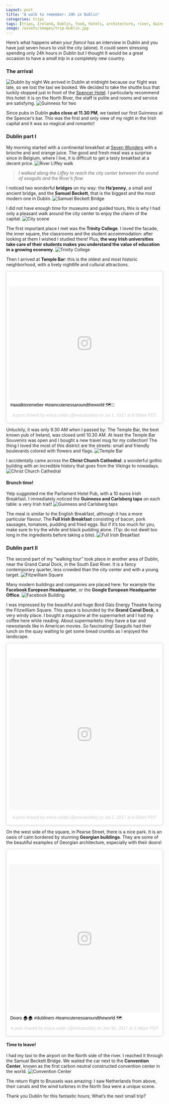```yaml
---
Layout: post
title: "A walk to remember: 24h in Dublin"
categories: trips
tags: [trips, Ireland, Dublin, food, hotels, architecture, river, Guinness, travels, daytrip]
image: /assets/images/trip-Dublin.jpg
---
```


Here’s what happens when your _fiancé_ has an interview in Dublin and you have just seven hours to visit the city (alone). It could seem stressing spending only 24h hours in Dublin but I thought It would be a great occasion to have a _small trip_ in a completely new country.

### The arrival
![Dublin by night](/assets/images/dublin-by-night.jpg)
We arrived in Dublin at midnight because our flight was late, so we lost the taxi we booked. We decided to take the shuttle bus that luckily stopped just in front of the [Spencer Hotel](http://www.thespencerhotel.com/). I particularly recommend this hotel: it is on
the North River, the staff is polite and rooms and service are satisfying.
![Guinness for two](/assets/images/dublin-romantic.jpg)


Since pubs in Dublin **pubs close at 11.30 PM**, we tasted our first Guinness at the Spencer’s bar. This was the first and only view
of my night in the Irish capital and it was so magical and romantic!

### Dublin part I

My morning started with a continental breakfast at [Seven Wonders](https://www.tripadvisor.ie/Restaurant_Review-g186605-d4519838-Reviews-Seven_Wonders_Ifsc-Dublin_County_Dublin.html) with a brioche and and orange juice. The good and fresh meal was a surprise
since in Belgium, where I live, it is difficult to get a tasty breakfast at a decent price.
![River Liffey walk](/assets/images/seagulls-liffey.jpg)

>_I walked along the Liffey to reach the city center between the sound of seagulls and the River’s flow._

I noticed two wonderful **bridges** on my way: the **Ha’penny**, a small and ancient bridge, and the **Samuel Beckett**, that is the biggest and the most
modern one in Dublin.
![Samuel Beckett Bridge](/assets/images/samuel-beckett-bridge.jpg)


I did not have enough time for museums and guided tours, this is why I had only a pleasant walk around the city center to enjoy
the charm of the capital.
![City scene](/assets/images/charming-dublin.jpg)


The first important place I met was the **Trinity College**. I loved the facade, the inner square, the classrooms and the student accommodation: after looking at them I wished I studied there!  Plus, **the way Irish universities take care of their students makes
you understand the value of education in a growing economy**.
![Trinity College](/assets/images/trinity.jpg)

Then I arrived at **Temple Bar**: this is the oldest and most historic neighborhood, with a lively nightlife and cultural attractions.
<blockquote class="instagram-media" data-instgrm-captioned data-instgrm-version="7" style=" background:#FFF; border:0; border-radius:3px; box-shadow:0 0 1px 0 rgba(0,0,0,0.5),0 1px 10px 0 rgba(0,0,0,0.15); margin: 1px; max-width:658px; padding:0; width:99.375%; width:-webkit-calc(100% - 2px); width:calc(100% - 2px);"><div style="padding:8px;"> <div style=" background:#F8F8F8; line-height:0; margin-top:40px; padding:37.5% 0; text-align:center; width:100%;"> <div style=" background:url(data:image/png;base64,iVBORw0KGgoAAAANSUhEUgAAACwAAAAsCAMAAAApWqozAAAABGdBTUEAALGPC/xhBQAAAAFzUkdCAK7OHOkAAAAMUExURczMzPf399fX1+bm5mzY9AMAAADiSURBVDjLvZXbEsMgCES5/P8/t9FuRVCRmU73JWlzosgSIIZURCjo/ad+EQJJB4Hv8BFt+IDpQoCx1wjOSBFhh2XssxEIYn3ulI/6MNReE07UIWJEv8UEOWDS88LY97kqyTliJKKtuYBbruAyVh5wOHiXmpi5we58Ek028czwyuQdLKPG1Bkb4NnM+VeAnfHqn1k4+GPT6uGQcvu2h2OVuIf/gWUFyy8OWEpdyZSa3aVCqpVoVvzZZ2VTnn2wU8qzVjDDetO90GSy9mVLqtgYSy231MxrY6I2gGqjrTY0L8fxCxfCBbhWrsYYAAAAAElFTkSuQmCC); display:block; height:44px; margin:0 auto -44px; position:relative; top:-22px; width:44px;"></div></div> <p style=" margin:8px 0 0 0; padding:0 4px;"> <a href="https://www.instagram.com/p/BWAU3eajVp4/" style=" color:#000; font-family:Arial,sans-serif; font-size:14px; font-style:normal; font-weight:normal; line-height:17px; text-decoration:none; word-wrap:break-word;" target="_blank">#awalktoremeber #teamcutenessaroundtheworld 🗺️💝</a></p> <p style=" color:#c9c8cd; font-family:Arial,sans-serif; font-size:14px; line-height:17px; margin-bottom:0; margin-top:8px; overflow:hidden; padding:8px 0 7px; text-align:center; text-overflow:ellipsis; white-space:nowrap;">A post shared by enica soldo (@enicasoldo) on <time style=" font-family:Arial,sans-serif; font-size:14px; line-height:17px;" datetime="2017-07-01T13:09:15+00:00">Jul 1, 2017 at 6:09am PDT</time></p></div></blockquote> <script async defer src="//platform.instagram.com/en_US/embeds.js"></script>

Unluckily, it was only 9.30 AM when I passed by: The Temple Bar, the best known pub of Ireland, was closed until 10.30 AM. At least
the Temple Bar Souvenirs was open and I bought a new travel mug for my collection!
The thing I loved the most of this district are the streets: small and friendly boulevards colored with flowers and flags.
![Temple Bar](/assets/images/temple.jpg)



I accidentally came across the **Christ Church Cathedral**: a wonderful gothic building with an incredible history that goes from the Vikings to nowadays.
![Christ Church Cathedral](/assets/images/cathedral.jpg)

#### Brunch time!
Yelp suggested me the Parliament Hotel Pub, with a 10 euros Irish Breakfast. I immediately noticed the **Guinness and Carlsberg taps**
on each table: a very Irish trait!
![Guinness and Carlsberg taps](/assets/images/beer-tap.jpg)

The meal is similar to the English Breakfast, although it has a more particular flavour. The **Full Irish Breakfast** consisting of bacon, pork sausages, tomatoes, pudding and fried eggs. But if it’s too much for you, make sure to try the white and black pudding alone. (Tip: do not dwell too long in the ingredients before taking a bite).
![Full Irish Breakfast](/assets/images/english-breakfast.jpg)


### Dublin part II

The second part of my “walking tour” took place in another area of Dublin, near the Grand Canal Dock, in the South East River. It is
a fancy contemporary quarter, less crowded than the city center and with a young target.
![Fitzwilliam Square](/assets/images/fitzwilliam-square.jpg)

Many modern buildings and companies are placed here: for example the **Facebook European Headquarter**, or the **Google European Headquarter Office**.
![Facebook Building](/assets/images/facebook-headquarter.jpg)

I was impressed by the beautiful and huge Bord Gàis Energy Theatre facing the Fitzwilliam Square. This space is bounded by the **Grand Canal Dock**, a very windy place. I bought a magazine at the supermarket and I had my coffee here while reading. About supermarkets: they have a bar and newsstands like in American movies. So fascinating!
Seagulls had their lunch on the quay waiting to get some bread crumbs as I enjoyed the landscape.

<blockquote class="instagram-media" data-instgrm-version="7" style=" background:#FFF; border:0; border-radius:3px; box-shadow:0 0 1px 0 rgba(0,0,0,0.5),0 1px 10px 0 rgba(0,0,0,0.15); margin: 1px; max-width:658px; padding:0; width:99.375%; width:-webkit-calc(100% - 2px); width:calc(100% - 2px);"><div style="padding:8px;"> <div style=" background:#F8F8F8; line-height:0; margin-top:40px; padding:50.0% 0; text-align:center; width:100%;"> <div style=" background:url(data:image/png;base64,iVBORw0KGgoAAAANSUhEUgAAACwAAAAsCAMAAAApWqozAAAABGdBTUEAALGPC/xhBQAAAAFzUkdCAK7OHOkAAAAMUExURczMzPf399fX1+bm5mzY9AMAAADiSURBVDjLvZXbEsMgCES5/P8/t9FuRVCRmU73JWlzosgSIIZURCjo/ad+EQJJB4Hv8BFt+IDpQoCx1wjOSBFhh2XssxEIYn3ulI/6MNReE07UIWJEv8UEOWDS88LY97kqyTliJKKtuYBbruAyVh5wOHiXmpi5we58Ek028czwyuQdLKPG1Bkb4NnM+VeAnfHqn1k4+GPT6uGQcvu2h2OVuIf/gWUFyy8OWEpdyZSa3aVCqpVoVvzZZ2VTnn2wU8qzVjDDetO90GSy9mVLqtgYSy231MxrY6I2gGqjrTY0L8fxCxfCBbhWrsYYAAAAAElFTkSuQmCC); display:block; height:44px; margin:0 auto -44px; position:relative; top:-22px; width:44px;"></div></div><p style=" color:#c9c8cd; font-family:Arial,sans-serif; font-size:14px; line-height:17px; margin-bottom:0; margin-top:8px; overflow:hidden; padding:8px 0 7px; text-align:center; text-overflow:ellipsis; white-space:nowrap;"><a href="https://www.instagram.com/p/BWDGykGDhPe/" style=" color:#c9c8cd; font-family:Arial,sans-serif; font-size:14px; font-style:normal; font-weight:normal; line-height:17px; text-decoration:none;" target="_blank">A post shared by enica soldo (@enicasoldo)</a> on <time style=" font-family:Arial,sans-serif; font-size:14px; line-height:17px;" datetime="2017-07-02T15:03:58+00:00">Jul 2, 2017 at 8:03am PDT</time></p></div></blockquote> <script async defer src="//platform.instagram.com/en_US/embeds.js"></script>

On the west side of the square, in Pearse Street, there is a nice park. It is an oasis of calm bordered by stunning **Georgian buildings**. They are some of the beautiful examples of Georgian architecture, especially with their doors!

<blockquote class="instagram-media" data-instgrm-captioned data-instgrm-version="7" style=" background:#FFF; border:0; border-radius:3px; box-shadow:0 0 1px 0 rgba(0,0,0,0.5),0 1px 10px 0 rgba(0,0,0,0.15); margin: 1px; max-width:658px; padding:0; width:99.375%; width:-webkit-calc(100% - 2px); width:calc(100% - 2px);"><div style="padding:8px;"> <div style=" background:#F8F8F8; line-height:0; margin-top:40px; padding:49.12037037037037% 0; text-align:center; width:100%;"> <div style=" background:url(data:image/png;base64,iVBORw0KGgoAAAANSUhEUgAAACwAAAAsCAMAAAApWqozAAAABGdBTUEAALGPC/xhBQAAAAFzUkdCAK7OHOkAAAAMUExURczMzPf399fX1+bm5mzY9AMAAADiSURBVDjLvZXbEsMgCES5/P8/t9FuRVCRmU73JWlzosgSIIZURCjo/ad+EQJJB4Hv8BFt+IDpQoCx1wjOSBFhh2XssxEIYn3ulI/6MNReE07UIWJEv8UEOWDS88LY97kqyTliJKKtuYBbruAyVh5wOHiXmpi5we58Ek028czwyuQdLKPG1Bkb4NnM+VeAnfHqn1k4+GPT6uGQcvu2h2OVuIf/gWUFyy8OWEpdyZSa3aVCqpVoVvzZZ2VTnn2wU8qzVjDDetO90GSy9mVLqtgYSy231MxrY6I2gGqjrTY0L8fxCxfCBbhWrsYYAAAAAElFTkSuQmCC); display:block; height:44px; margin:0 auto -44px; position:relative; top:-22px; width:44px;"></div></div> <p style=" margin:8px 0 0 0; padding:0 4px;"> <a href="https://www.instagram.com/p/BV-rTk3ghd9/" style=" color:#000; font-family:Arial,sans-serif; font-size:14px; font-style:normal; font-weight:normal; line-height:17px; text-decoration:none; word-wrap:break-word;" target="_blank">Doors 🏠🏠 #dubliners #teamcutenessaroundtheworld 🗺️</a></p> <p style=" color:#c9c8cd; font-family:Arial,sans-serif; font-size:14px; line-height:17px; margin-bottom:0; margin-top:8px; overflow:hidden; padding:8px 0 7px; text-align:center; text-overflow:ellipsis; white-space:nowrap;">A post shared by enica soldo (@enicasoldo) on <time style=" font-family:Arial,sans-serif; font-size:14px; line-height:17px;" datetime="2017-06-30T21:46:51+00:00">Jun 30, 2017 at 2:46pm PDT</time></p></div></blockquote> <script async defer src="//platform.instagram.com/en_US/embeds.js"></script>

#### Time to leave!
I had my taxi to the airport on the North side of the river. I reached it through the Samuel Beckett Bridge. We waited the car next
to the **Convention Center**, known as the first carbon neutral constructed convention center in the world.
![Convention Center](/assets/images/convention-center.jpg)

The return flight to Brussels was amazing: I saw Netherlands from above, their canals and the wind turbines in the North Sea were
a unique scene.


Thank you Dublin for this fantastic hours; What’s the next small trip?
